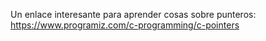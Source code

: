Un enlace interesante para aprender cosas sobre punteros: https://www.programiz.com/c-programming/c-pointers
